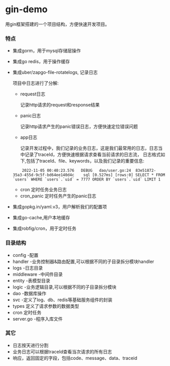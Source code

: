 # gin-demo
用gin框架搭建的一个项目结构，方便快速开发项目。

### 特点

- 集成gorm，用于mysql存储层操作

- 集成go redis，用于操作缓存

- 集成uber/zapgo-file-rotatelogs, 记录日志

  项目中日志进行了分解:

  - request日志  

    记录http请求的request和response结果

  - panic日志

    记录http请求产生的panic错误日志，方便快速定位错误问题

  - app日志

    记录开发过程中，我们记录的业务日志，这是我们最常用的日志，日志当中记录了traceId，方便快速根据请求查看当前请求的日志流，
    日志格式如下,包括了traceId、file、keywords，以及我们记录的重要信息:
    
  ```shell
      2022-11-05 00:40:23.576	DEBUG	dao/user.go:24	83e51872-35a3-455d-9c5f-bd64ee140d4c	sql	[0.527ms] [rows:0] SELECT * FROM `users` WHERE `users`.`uid` = 7777 ORDER BY `users`.`uid` LIMIT 1

  ```
  - cron 定时任务业务日志
  - cron_panic 定时任务产生的panic日志

- 集成gopkg.in/yaml.v3，用户解析我们的配置项
- 集成go-cache,用户本地缓存
- 集成robfig/cron，用于定时任务

### 目录结构

- config -配置
- handler -业务控制器&路由配置,可以根据不同的子目录拆分模块handler
- logs -日志目录
- middleware -中间件目录
- entity -表模型目录
- logic -业务逻辑目录,可以根据不同的子目录拆分模块
- dao -数据库操作
- svc -定义了log、db、redis等基础服务组件的封装
- types 定义了请求参数的数据类型
- cron 定时任务
- server.go -程序入库文件

### 其它

- 日志按天进行分割
- 业务日志可以根据traceId查看当次请求的所有日志
- 响应，返回固定的字段，包括code、message、data、traceid